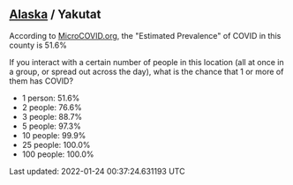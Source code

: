 
## [Alaska](/united-states/alaska) / Yakutat

According to [MicroCOVID.org](http://microcovid.org),
the "Estimated Prevalence" of COVID in this county is 51.6%

If you interact with a certain number of people in this location
(all at once in a group, or spread out across the day), what is the chance that
1 or more of them has COVID?

- 1 person: 51.6%
- 2 people: 76.6%
- 3 people: 88.7%
- 5 people: 97.3%
- 10 people: 99.9%
- 25 people: 100.0%
- 100 people: 100.0%

Last updated: 2022-01-24 00:37:24.631193 UTC
